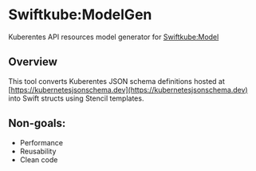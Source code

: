 # Swiftkube:ModelGen

Kuberentes API resources model generator for [Swiftkube:Model](https://github.com/swiftkube/model)

## Overview

This tool converts Kuberentes JSON schema definitions hosted at [https://kubernetesjsonschema.dev](https://kubernetesjsonschema.dev) into Swift structs using Stencil templates.

## Non-goals:

- Performance
- Reusability
- Clean code
